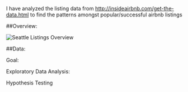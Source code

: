 I have analyzed the listing data from http://insideairbnb.com/get-the-data.html to find the patterns amongst popular/successful airbnb listings

##Overview:

![Seattle Listings Overview](https://user-images.githubusercontent.com/79812486/121740651-407f3500-cab2-11eb-88b4-43bc570f10ed.png)


##Data:

Goal:

Exploratory Data Analysis:

Hypothesis Testing
